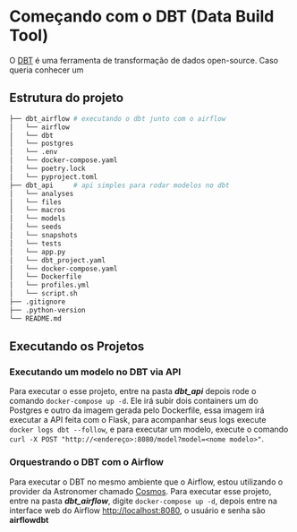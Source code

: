 # Começando com o DBT (Data Build Tool)

O [DBT](https://www.getdbt.com/) é uma ferramenta de transformação de dados open-source. Caso queria conhecer um

## Estrutura do projeto

```bash
├── dbt_airflow # executando o dbt junto com o airflow
│   └── airflow
│   └── dbt
│   └── postgres
│   └── .env
│   └── docker-compose.yaml
│   └── poetry.lock
│   └── pyproject.toml
├── dbt_api     # api simples para rodar modelos no dbt
│   └── analyses
│   └── files
│   └── macros
│   └── models
│   └── seeds
│   └── snapshots
│   └── tests
│   └── app.py
│   └── dbt_project.yaml
│   └── docker-compose.yaml
│   └── Dockerfile
│   └── profiles.yml
│   └── script.sh
├── .gitignore
├── .python-version
└── README.md
```

## Executando os Projetos

### Executando um modelo no DBT via API

Para executar o esse projeto, entre na pasta ***dbt_api*** depois rode o comando `docker-compose up -d`. Ele irá subir dois containers um do Postgres e outro da imagem gerada pelo Dockerfile, essa imagem irá executar a API feita com o Flask, para acompanhar seus logs execute `docker logs dbt --follow`, e para executar um modelo, execute o comando `curl -X POST "http://<endereço>:8080/model?model=<nome modelo>"`.

### Orquestrando o DBT com o Airflow

Para executar o DBT no mesmo ambiente que o Airflow, estou utilizando o provider da Astronomer chamado [Cosmos](https://docs.astronomer.io/learn/airflow-dbt). Para executar esse projeto, entre na pasta ***dbt_airflow***, digite `docker-compose up -d`, depois entre na interface web do Airflow [http://localhost:8080](http://localhost:8080), o usuário e senha são **airflowdbt**

